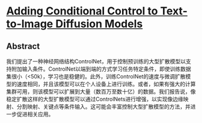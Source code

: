 # [Adding Conditional Control to Text-to-Image Diffusion Models](https://arxiv.org/pdf/2302.05543.pdf)

## Abstract

我们提出了一种神经网络结构ControlNet，用于控制预训练的大型扩散模型以支持附加输入条件。ControlNet以端到端的方式学习任务特定条件，即使训练数据集很小（<50k），学习也是稳健的。此外，训练ControlNet的速度与微调扩散模型的速度相同，并且该模型可以在个人设备上进行训练。或者，如果有强大的计算集群可用，则该模型可以扩展到大量（数百万至数十亿）的数据。我们报告说，像稳定扩散这样的大型扩散模型可以通过ControlNets进行增强，以实现像边缘映射、分割映射、关键点等条件输入。这可能会丰富控制大型扩散模型的方法，并进一步促进相关应用。